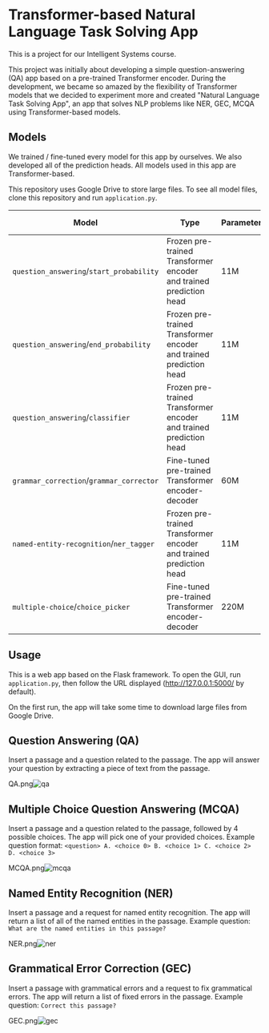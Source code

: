 # Transformer-based Natural Language Task Solving App

This is a project for our Intelligent Systems course.

This project was initially about developing a simple question-answering (QA) app based on a pre-trained Transformer encoder. During the development, we became so amazed by the flexibility of Transformer models that we decided to experiment more and created "Natural Language Task Solving App", an app that solves NLP problems like NER, GEC, MCQA using Transformer-based models.

## Models

We trained / fine-tuned every model for this app by ourselves. We also developed all of the prediction heads. All models used in this app are Transformer-based.

This repository uses Google Drive to store large files. To see all model files, clone this repository and run `application.py`.

  Model | Type | Parameters | Training data | Training time | Evaluation
---|---|---|---|---|---
`question_answering`/`start_probability` | Frozen pre-trained Transformer encoder and trained prediction head | 11M | SQuAD 2.0 | 12 hours on CPU | _ 
`question_answering`/`end_probability` | Frozen pre-trained Transformer encoder and trained prediction head | 11M | SQuAD 2.0 | 12 hours on CPU | _ 
`question_answering`/`classifier` | Frozen pre-trained Transformer encoder and trained prediction head | 11M | SQuAD 2.0 | 12 hours on CPU | _ 
`grammar_correction`/`grammar_corrector` | Fine-tuned pre-trained Transformer encoder-decoder | 60M | Subset of C4_200M | 3 hours on RTX 3080 Ti | _ 
`named-entity-recognition`/`ner_tagger` | Frozen pre-trained Transformer encoder and trained prediction head | 11M | CoNLL-2003 | 6 hours on CPU | _ 
`multiple-choice`/`choice_picker` | Fine-tuned pre-trained Transformer encoder-decoder | 220M | RACE | 3 hours on RTX 3060 | 67.5 % 

## Usage

This is a web app based on the Flask framework. To open the GUI, run `application.py`, then follow the URL displayed (http://127.0.0.1:5000/ by default).

On the first run, the app will take some time to download large files from Google Drive.

## Question Answering (QA)

Insert a passage and a question related to the passage. The app will answer your question by extracting a piece of text from the passage.

QA.png![qa](https://user-images.githubusercontent.com/62071233/148634598-8ee8b9b0-a861-4ca9-ab91-013e3c100b04.png)

## Multiple Choice Question Answering (MCQA)

Insert a passage and a question related to the passage, followed by 4 possible choices. The app will pick one of your provided choices.
Example question format: `<question> A. <choice 0> B. <choice 1> C. <choice 2> D. <choice 3>`

MCQA.png![mcqa](https://user-images.githubusercontent.com/62071233/148634747-e1f0e1c0-e7be-43e2-a56f-0f5a198993c2.png)

## Named Entity Recognition (NER)

Insert a passage and a request for named entity recognition. The app will return a list of all of the named entities in the passage.
Example question: `What are the named entities in this passage?`

NER.png![ner](https://user-images.githubusercontent.com/62071233/148634814-69402548-ef92-4d7a-bb59-c0e67db76a16.png)

## Grammatical Error Correction (GEC)

Insert a passage with grammatical errors and a request to fix grammatical errors. The app will return a list of fixed errors in the passage.
Example question: `Correct this passage?`

GEC.png![gec](https://user-images.githubusercontent.com/62071233/148634872-0b3bfcab-dea3-4ea1-8b64-16f952139add.png)

